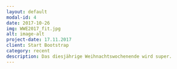```yaml
---
layout: default
modal-id: 4
date: 2017-10-26
img: WWE2017_fit.jpg
alt: image-alt
project-date: 17.11.2017
client: Start Bootstrap
category: recent
description: Das diesjährige Weihnachtswochenende wird super.
---
```

